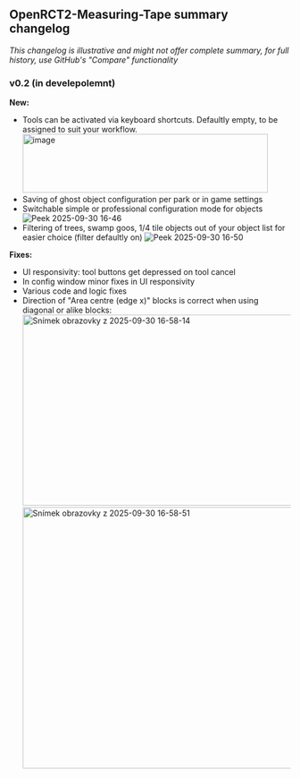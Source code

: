 ## OpenRCT2-Measuring-Tape summary changelog
*This changelog is illustrative and might not offer complete summary, for full history, use GitHub's "Compare" functionality*

### v0.2 (in develepolemnt)

**New:** 
- Tools can be activated via keyboard shortcuts. Defaultly empty, to be assigned to suit your workflow.
  <img width="439" height="105" alt="image" src="https://github.com/user-attachments/assets/aa86a6ee-df52-438b-af20-0c08a2a74958" />
- Saving of ghost object configuration per park or in game settings
- Switchable simple or professional configuration mode for objects
  ![Peek 2025-09-30 16-46](https://github.com/user-attachments/assets/a2bcb4b9-303c-4c3d-a359-b663ca020843)
- Filtering of trees, swamp goos, 1/4 tile objects out of your object list for easier choice (filter defaultly on)
  ![Peek 2025-09-30 16-50](https://github.com/user-attachments/assets/f28ed7ec-444e-4ba8-b07f-9ae88d777313)

**Fixes:** 
- UI responsivity: tool buttons get depressed on tool cancel
- In config window minor fixes in UI responsivity
- Various code and logic fixes
- Direction of "Area centre (edge x)" blocks is correct when using diagonal or alike blocks:
  <img width="552" height="341" alt="Snímek obrazovky z 2025-09-30 16-58-14" src="https://github.com/user-attachments/assets/cafac2c5-01ca-43d0-9120-f4ff68300bd1" />
  <img width="567" height="467" alt="Snímek obrazovky z 2025-09-30 16-58-51" src="https://github.com/user-attachments/assets/da58c240-cce4-4131-8056-f68ab772ebd6" />
